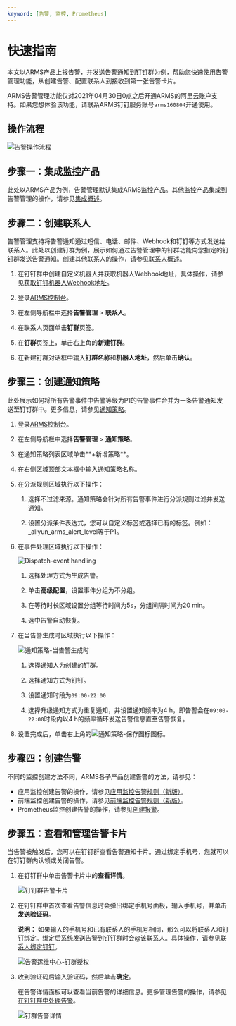 ```yaml
---
keyword: [告警, 监控, Prometheus]
---
```


# 快速指南

本文以ARMS产品上报告警，并发送告警通知到钉钉群为例，帮助您快速使用告警管理功能，从创建告警、配置联系人到接收到第一张告警卡片。

ARMS告警管理功能仅对2021年04月30日0点之后开通ARMS的阿里云账户支持。如果您想体验该功能，请联系ARMS钉钉服务账号`arms160804`开通使用。

## 操作流程

![告警操作流程](https://static-aliyun-doc.oss-accelerate.aliyuncs.com/assets/img/zh-CN/7629830261/p267907.png)

## 步骤一：集成监控产品

此处以ARMS产品为例，告警管理默认集成ARMS监控产品。其他监控产品集成到告警管理的操作，请参见[集成概述](/cn.zh-CN/告警管理（新版）/控制台操作/集成/集成概述.md)。

## 步骤二：创建联系人

告警管理支持将告警通知通过短信、电话、邮件、Webhook和钉钉等方式发送给联系人。此处以创建钉群为例，展示如何通过告警管理中的钉群功能向您指定的钉钉群发送告警通知。创建其他联系人的操作，请参见[联系人概述](/cn.zh-CN/告警管理（新版）/控制台操作/联系人管理/联系人概述.md)。

1.  在钉钉群中创建自定义机器人并获取机器人Webhook地址，具体操作，请参见[获取钉钉机器人Webhook地址](/cn.zh-CN/告警管理（新版）/控制台操作/联系人管理/获取钉钉机器人Webhook地址.md)。

2.  登录[ARMS控制台](https://arms.console.aliyun.com/#/home)。

3.  在左侧导航栏中选择**告警管理** \> **联系人**。

4.  在联系人页面单击**钉群**页签。

5.  在**钉群**页签上，单击右上角的**新建钉群**。

6.  在新建钉群对话框中输入**钉群名称**和**机器人地址**，然后单击**确认**。


## 步骤三：创建通知策略

此处展示如何将所有告警事件中告警等级为P1的告警事件合并为一条告警通知发送至钉钉群中。更多信息，请参见[通知策略](/cn.zh-CN/告警管理（新版）/控制台操作/通知策略.md)。

1.  登录[ARMS控制台](https://arms.console.aliyun.com/#/home)。

2.  在左侧导航栏中选择**告警管理** \> **通知策略**。

3.  在通知策略列表区域单击**+新增策略**。

4.  在右侧区域顶部文本框中输入通知策略名称。

5.  在分派规则区域执行以下操作：

    1.  选择不过滤来源。通知策略会针对所有告警事件进行分派规则过滤并发送通知。

    2.  设置分派条件表达式，您可以自定义标签或选择已有的标签。例如：\_aliyun\_arms\_alert\_level等于P1。

6.  在事件处理区域执行以下操作：

    ![Dispatch-event handling](https://static-aliyun-doc.oss-accelerate.aliyuncs.com/assets/img/zh-CN/4053090261/p181956.png)

    1.  选择处理方式为生成告警。

    2.  单击**高级配置**，设置事件分组为不分组。

    3.  在等待时长区域设置分组等待时间为5s，分组间隔时间为20 min。

    4.  选中告警自动恢复。

7.  在当告警生成时区域执行以下操作：

    ![通知策略-当告警生成时](https://static-aliyun-doc.oss-accelerate.aliyuncs.com/assets/img/zh-CN/4053090261/p271737.png)

    1.  选择通知人为创建的钉群。

    2.  选择通知方式为钉钉。

    3.  设置通知时段为`09:00-22:00`

    4.  选择升级通知方式为重复通知，并设置通知频率为4 h，即告警会在`09:00-22:00`时段内以4 h的频率循环发送告警信息直至告警恢复。

8.  设置完成后，单击右上角的![通知策略-保存图标](https://static-aliyun-doc.oss-accelerate.aliyuncs.com/assets/img/zh-CN/3424640261/p271745.png)图标。


## 步骤四：创建告警

不同的监控创建方法不同，ARMS各子产品创建告警的方法，请参见：

-   应用监控创建告警的操作，请参见[应用监控告警规则（新版）](/cn.zh-CN/应用监控/控制台功能/应用监控告警规则（新版）.md)。
-   前端监控创建告警的操作，请参见[前端监控告警规则（新版）](/cn.zh-CN/前端监控/控制台功能/前端监控告警规则（新版）.md)。
-   Prometheus监控创建告警的操作，请参见[创建报警]()。

## 步骤五：查看和管理告警卡片

当告警被触发后，您可以在钉钉群查看告警通知卡片。通过绑定手机号，您就可以在钉钉群内认领或关闭告警。

1.  在钉钉群中单击告警卡片中的**查看详情**。

    ![钉钉群告警卡片](https://static-aliyun-doc.oss-accelerate.aliyuncs.com/assets/img/zh-CN/0699260261/p272020.png)

2.  在钉钉群中首次查看告警信息时会弹出绑定手机号面板，输入手机号，并单击**发送验证码**。

    **说明：** 如果输入的手机号和已有联系人的手机号相同，那么可以将联系人和钉钉绑定。绑定后系统发送告警到钉钉群时会@该联系人。具体操作，请参见[联系人绑定钉钉](/cn.zh-CN/告警管理（新版）/控制台操作/联系人管理/钉群.md)。

    ![告警运维中心-钉群授权](https://static-aliyun-doc.oss-accelerate.aliyuncs.com/assets/img/zh-CN/0699260261/p236674.png)

3.  收到验证码后输入验证码，然后单击**确定**。

    在告警详情面板可以查看当前告警的详细信息。更多管理告警的操作，请参见[在钉钉群中处理告警](/cn.zh-CN/告警管理（新版）/最佳实践/在钉钉群中处理告警.md)。

    ![钉群告警详情](https://static-aliyun-doc.oss-accelerate.aliyuncs.com/assets/img/zh-CN/5703391261/p236709.png)


